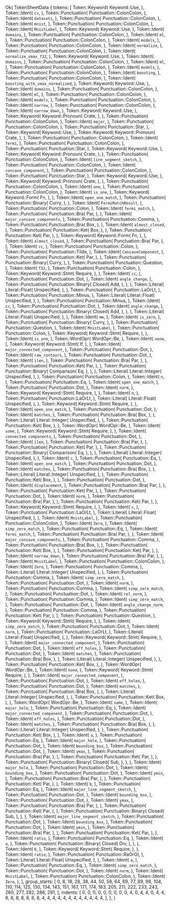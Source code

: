 Ok(
    TokenSheetData {
        tokens: [
            Token::Keyword(
                Keyword::Use,
            ),
            Token::Ident(
                `cv`,
            ),
            Token::Punctuation(
                Punctuation::ColonColon,
            ),
            Token::Ident(
                `datasets`,
            ),
            Token::Punctuation(
                Punctuation::ColonColon,
            ),
            Token::Ident(
                `mnist`,
            ),
            Token::Punctuation(
                Punctuation::ColonColon,
            ),
            Token::Ident(
                `MnistLabel`,
            ),
            Token::Keyword(
                Keyword::Use,
            ),
            Token::Ident(
                `domains`,
            ),
            Token::Punctuation(
                Punctuation::ColonColon,
            ),
            Token::Ident(
                `ml`,
            ),
            Token::Punctuation(
                Punctuation::ColonColon,
            ),
            Token::Ident(
                `models`,
            ),
            Token::Punctuation(
                Punctuation::ColonColon,
            ),
            Token::Ident(
                `normalize`,
            ),
            Token::Punctuation(
                Punctuation::ColonColon,
            ),
            Token::Ident(
                `normalize_vmax_f32`,
            ),
            Token::Keyword(
                Keyword::Use,
            ),
            Token::Ident(
                `domains`,
            ),
            Token::Punctuation(
                Punctuation::ColonColon,
            ),
            Token::Ident(
                `ml`,
            ),
            Token::Punctuation(
                Punctuation::ColonColon,
            ),
            Token::Ident(
                `models`,
            ),
            Token::Punctuation(
                Punctuation::ColonColon,
            ),
            Token::Ident(
                `boosting`,
            ),
            Token::Punctuation(
                Punctuation::ColonColon,
            ),
            Token::Ident(
                `boosting_with_vmax_normalized`,
            ),
            Token::Keyword(
                Keyword::Use,
            ),
            Token::Ident(
                `domains`,
            ),
            Token::Punctuation(
                Punctuation::ColonColon,
            ),
            Token::Ident(
                `ml`,
            ),
            Token::Punctuation(
                Punctuation::ColonColon,
            ),
            Token::Ident(
                `models`,
            ),
            Token::Punctuation(
                Punctuation::ColonColon,
            ),
            Token::Ident(
                `narrow`,
            ),
            Token::Punctuation(
                Punctuation::ColonColon,
            ),
            Token::Ident(
                `narrow_down`,
            ),
            Token::Keyword(
                Keyword::Use,
            ),
            Token::Keyword(
                Keyword::Pronoun(
                    Crate,
                ),
            ),
            Token::Punctuation(
                Punctuation::ColonColon,
            ),
            Token::Ident(
                `major`,
            ),
            Token::Punctuation(
                Punctuation::ColonColon,
            ),
            Token::Punctuation(
                Punctuation::Star,
            ),
            Token::Keyword(
                Keyword::Use,
            ),
            Token::Keyword(
                Keyword::Pronoun(
                    Crate,
                ),
            ),
            Token::Punctuation(
                Punctuation::ColonColon,
            ),
            Token::Ident(
                `fermi`,
            ),
            Token::Punctuation(
                Punctuation::ColonColon,
            ),
            Token::Punctuation(
                Punctuation::Star,
            ),
            Token::Keyword(
                Keyword::Use,
            ),
            Token::Keyword(
                Keyword::Pronoun(
                    Crate,
                ),
            ),
            Token::Punctuation(
                Punctuation::ColonColon,
            ),
            Token::Ident(
                `line_segment_sketch`,
            ),
            Token::Punctuation(
                Punctuation::ColonColon,
            ),
            Token::Ident(
                `concave_component`,
            ),
            Token::Punctuation(
                Punctuation::ColonColon,
            ),
            Token::Punctuation(
                Punctuation::Star,
            ),
            Token::Keyword(
                Keyword::Use,
            ),
            Token::Keyword(
                Keyword::Pronoun(
                    Crate,
                ),
            ),
            Token::Punctuation(
                Punctuation::ColonColon,
            ),
            Token::Ident(
                `one`,
            ),
            Token::Punctuation(
                Punctuation::ColonColon,
            ),
            Token::Ident(
                `is_one`,
            ),
            Token::Keyword(
                Keyword::Form(
                    Fn,
                ),
            ),
            Token::Ident(
                `open_one_match`,
            ),
            Token::Punctuation(
                Punctuation::Binary(
                    Curry,
                ),
            ),
            Token::Ident(
                `FermiMatchResult`,
            ),
            Token::Punctuation(
                Punctuation::Colon,
            ),
            Token::Ident(
                `fermi_match`,
            ),
            Token::Punctuation(
                Punctuation::Bra(
                    Par,
                ),
            ),
            Token::Ident(
                `major_concave_components`,
            ),
            Token::Punctuation(
                Punctuation::Comma,
            ),
            Token::Punctuation(
                Punctuation::Bra(
                    Box,
                ),
            ),
            Token::Ident(
                `almost_closed`,
            ),
            Token::Punctuation(
                Punctuation::Ket(
                    Box,
                ),
            ),
            Token::Punctuation(
                Punctuation::Ket(
                    Par,
                ),
            ),
            Token::Keyword(
                Keyword::Form(
                    Fn,
                ),
            ),
            Token::Ident(
                `almost_closed`,
            ),
            Token::Punctuation(
                Punctuation::Bra(
                    Par,
                ),
            ),
            Token::Ident(
                `cc`,
            ),
            Token::Punctuation(
                Punctuation::Colon,
            ),
            Token::Punctuation(
                Punctuation::Tilde,
            ),
            Token::Ident(
                `ConcaveComponent`,
            ),
            Token::Punctuation(
                Punctuation::Ket(
                    Par,
                ),
            ),
            Token::Punctuation(
                Punctuation::Binary(
                    Curry,
                ),
            ),
            Token::Punctuation(
                Punctuation::Question,
            ),
            Token::Ident(
                `f32`,
            ),
            Token::Punctuation(
                Punctuation::Colon,
            ),
            Token::Keyword(
                Keyword::Stmt(
                    Require,
                ),
            ),
            Token::Ident(
                `cc`,
            ),
            Token::Punctuation(
                Punctuation::Dot,
            ),
            Token::Ident(
                `angle_change`,
            ),
            Token::Punctuation(
                Punctuation::Binary(
                    Closed(
                        Add,
                    ),
                ),
            ),
            Token::Literal(
                Literal::Float(
                    Unspecified,
                ),
            ),
            Token::Punctuation(
                Punctuation::LaOrLt,
            ),
            Token::Punctuation(
                Punctuation::Minus,
            ),
            Token::Literal(
                Literal::Float(
                    Unspecified,
                ),
            ),
            Token::Punctuation(
                Punctuation::Minus,
            ),
            Token::Ident(
                `cc`,
            ),
            Token::Punctuation(
                Punctuation::Dot,
            ),
            Token::Ident(
                `angle_change`,
            ),
            Token::Punctuation(
                Punctuation::Binary(
                    Closed(
                        Add,
                    ),
                ),
            ),
            Token::Literal(
                Literal::Float(
                    Unspecified,
                ),
            ),
            Token::Ident(
                `mm`,
            ),
            Token::Ident(
                `is_zero`,
            ),
            Token::Punctuation(
                Punctuation::Binary(
                    Curry,
                ),
            ),
            Token::Punctuation(
                Punctuation::Question,
            ),
            Token::Ident(
                `MnistLabel`,
            ),
            Token::Punctuation(
                Punctuation::Colon,
            ),
            Token::Keyword(
                Keyword::Stmt(
                    Require,
                ),
            ),
            Token::Ident(
                `is_one`,
            ),
            Token::WordOpr(
                WordOpr::Be,
            ),
            Token::Ident(
                `none`,
            ),
            Token::Keyword(
                Keyword::Stmt(
                    If,
                ),
            ),
            Token::Ident(
                `major_connected_component`,
            ),
            Token::Punctuation(
                Punctuation::Dot,
            ),
            Token::Ident(
                `raw_contours`,
            ),
            Token::Punctuation(
                Punctuation::Dot,
            ),
            Token::Ident(
                `ilen`,
            ),
            Token::Punctuation(
                Punctuation::Bra(
                    Par,
                ),
            ),
            Token::Punctuation(
                Punctuation::Ket(
                    Par,
                ),
            ),
            Token::Punctuation(
                Punctuation::Binary(
                    Comparison(
                        Eq,
                    ),
                ),
            ),
            Token::Literal(
                Literal::Integer(
                    Unspecified,
                ),
            ),
            Token::Punctuation(
                Punctuation::Colon,
            ),
            Token::Ident(
                `n`,
            ),
            Token::Punctuation(
                Punctuation::Eq,
            ),
            Token::Ident(
                `open_one_match`,
            ),
            Token::Punctuation(
                Punctuation::Dot,
            ),
            Token::Ident(
                `norm`,
            ),
            Token::Keyword(
                Keyword::Stmt(
                    Require,
                ),
            ),
            Token::Ident(
                `n`,
            ),
            Token::Punctuation(
                Punctuation::LaOrLt,
            ),
            Token::Literal(
                Literal::Float(
                    Unspecified,
                ),
            ),
            Token::Keyword(
                Keyword::Stmt(
                    Require,
                ),
            ),
            Token::Ident(
                `open_one_match`,
            ),
            Token::Punctuation(
                Punctuation::Dot,
            ),
            Token::Ident(
                `matches`,
            ),
            Token::Punctuation(
                Punctuation::Bra(
                    Box,
                ),
            ),
            Token::Literal(
                Literal::Integer(
                    Unspecified,
                ),
            ),
            Token::Punctuation(
                Punctuation::Ket(
                    Box,
                ),
            ),
            Token::WordOpr(
                WordOpr::Be,
            ),
            Token::Ident(
                `some`,
            ),
            Token::Keyword(
                Keyword::Stmt(
                    Require,
                ),
            ),
            Token::Ident(
                `connected_components`,
            ),
            Token::Punctuation(
                Punctuation::Dot,
            ),
            Token::Ident(
                `ilen`,
            ),
            Token::Punctuation(
                Punctuation::Bra(
                    Par,
                ),
            ),
            Token::Punctuation(
                Punctuation::Ket(
                    Par,
                ),
            ),
            Token::Punctuation(
                Punctuation::Binary(
                    Comparison(
                        Eq,
                    ),
                ),
            ),
            Token::Literal(
                Literal::Integer(
                    Unspecified,
                ),
            ),
            Token::Ident(
                `c`,
            ),
            Token::Punctuation(
                Punctuation::Eq,
            ),
            Token::Ident(
                `open_one_match`,
            ),
            Token::Punctuation(
                Punctuation::Dot,
            ),
            Token::Ident(
                `matches`,
            ),
            Token::Punctuation(
                Punctuation::Bra(
                    Box,
                ),
            ),
            Token::Literal(
                Literal::Integer(
                    Unspecified,
                ),
            ),
            Token::Punctuation(
                Punctuation::Ket(
                    Box,
                ),
            ),
            Token::Punctuation(
                Punctuation::Dot,
            ),
            Token::Ident(
                `displacement`,
            ),
            Token::Punctuation(
                Punctuation::Bra(
                    Par,
                ),
            ),
            Token::Punctuation(
                Punctuation::Ket(
                    Par,
                ),
            ),
            Token::Punctuation(
                Punctuation::Dot,
            ),
            Token::Ident(
                `norm`,
            ),
            Token::Punctuation(
                Punctuation::Bra(
                    Par,
                ),
            ),
            Token::Punctuation(
                Punctuation::Ket(
                    Par,
                ),
            ),
            Token::Keyword(
                Keyword::Stmt(
                    Require,
                ),
            ),
            Token::Ident(
                `c`,
            ),
            Token::Punctuation(
                Punctuation::LaOrLt,
            ),
            Token::Literal(
                Literal::Float(
                    Unspecified,
                ),
            ),
            Token::Ident(
                `MnistLabel`,
            ),
            Token::Punctuation(
                Punctuation::ColonColon,
            ),
            Token::Ident(
                `Zero`,
            ),
            Token::Ident(
                `simp_zero_match`,
            ),
            Token::Punctuation(
                Punctuation::Eq,
            ),
            Token::Ident(
                `fermi_match`,
            ),
            Token::Punctuation(
                Punctuation::Bra(
                    Par,
                ),
            ),
            Token::Ident(
                `major_concave_components`,
            ),
            Token::Punctuation(
                Punctuation::Comma,
            ),
            Token::Punctuation(
                Punctuation::Bra(
                    Box,
                ),
            ),
            Token::Punctuation(
                Punctuation::Ket(
                    Box,
                ),
            ),
            Token::Punctuation(
                Punctuation::Ket(
                    Par,
                ),
            ),
            Token::Ident(
                `narrow_down`,
            ),
            Token::Punctuation(
                Punctuation::Bra(
                    Par,
                ),
            ),
            Token::Ident(
                `MnistLabel`,
            ),
            Token::Punctuation(
                Punctuation::ColonColon,
            ),
            Token::Ident(
                `Zero`,
            ),
            Token::Punctuation(
                Punctuation::Comma,
            ),
            Token::Literal(
                Literal::Integer(
                    Unspecified,
                ),
            ),
            Token::Punctuation(
                Punctuation::Comma,
            ),
            Token::Ident(
                `simp_zero_match`,
            ),
            Token::Punctuation(
                Punctuation::Dot,
            ),
            Token::Ident(
                `norm`,
            ),
            Token::Punctuation(
                Punctuation::Comma,
            ),
            Token::Ident(
                `simp_zero_match`,
            ),
            Token::Punctuation(
                Punctuation::Dot,
            ),
            Token::Ident(
                `rel_norm`,
            ),
            Token::Punctuation(
                Punctuation::Comma,
            ),
            Token::Ident(
                `simp_zero_match`,
            ),
            Token::Punctuation(
                Punctuation::Dot,
            ),
            Token::Ident(
                `angle_change_norm`,
            ),
            Token::Punctuation(
                Punctuation::Comma,
            ),
            Token::Punctuation(
                Punctuation::Ket(
                    Par,
                ),
            ),
            Token::Punctuation(
                Punctuation::Question,
            ),
            Token::Keyword(
                Keyword::Stmt(
                    Require,
                ),
            ),
            Token::Ident(
                `simp_zero_match`,
            ),
            Token::Punctuation(
                Punctuation::Dot,
            ),
            Token::Ident(
                `norm`,
            ),
            Token::Punctuation(
                Punctuation::LaOrLt,
            ),
            Token::Literal(
                Literal::Float(
                    Unspecified,
                ),
            ),
            Token::Keyword(
                Keyword::Stmt(
                    Require,
                ),
            ),
            Token::Ident(
                `major_connected_component`,
            ),
            Token::Punctuation(
                Punctuation::Dot,
            ),
            Token::Ident(
                `eff_holes`,
            ),
            Token::Punctuation(
                Punctuation::Dot,
            ),
            Token::Ident(
                `matches`,
            ),
            Token::Punctuation(
                Punctuation::Bra(
                    Box,
                ),
            ),
            Token::Literal(
                Literal::Integer(
                    Unspecified,
                ),
            ),
            Token::Punctuation(
                Punctuation::Ket(
                    Box,
                ),
            ),
            Token::WordOpr(
                WordOpr::Be,
            ),
            Token::Ident(
                `none`,
            ),
            Token::Keyword(
                Keyword::Stmt(
                    Require,
                ),
            ),
            Token::Ident(
                `major_connected_component`,
            ),
            Token::Punctuation(
                Punctuation::Dot,
            ),
            Token::Ident(
                `eff_holes`,
            ),
            Token::Punctuation(
                Punctuation::Dot,
            ),
            Token::Ident(
                `matches`,
            ),
            Token::Punctuation(
                Punctuation::Bra(
                    Box,
                ),
            ),
            Token::Literal(
                Literal::Integer(
                    Unspecified,
                ),
            ),
            Token::Punctuation(
                Punctuation::Ket(
                    Box,
                ),
            ),
            Token::WordOpr(
                WordOpr::Be,
            ),
            Token::Ident(
                `some`,
            ),
            Token::Ident(
                `major_hole`,
            ),
            Token::Punctuation(
                Punctuation::Eq,
            ),
            Token::Ident(
                `major_connected_component`,
            ),
            Token::Punctuation(
                Punctuation::Dot,
            ),
            Token::Ident(
                `eff_holes`,
            ),
            Token::Punctuation(
                Punctuation::Dot,
            ),
            Token::Ident(
                `matches`,
            ),
            Token::Punctuation(
                Punctuation::Bra(
                    Box,
                ),
            ),
            Token::Literal(
                Literal::Integer(
                    Unspecified,
                ),
            ),
            Token::Punctuation(
                Punctuation::Ket(
                    Box,
                ),
            ),
            Token::Ident(
                `a`,
            ),
            Token::Punctuation(
                Punctuation::Eq,
            ),
            Token::Ident(
                `major_hole`,
            ),
            Token::Punctuation(
                Punctuation::Dot,
            ),
            Token::Ident(
                `bounding_box`,
            ),
            Token::Punctuation(
                Punctuation::Dot,
            ),
            Token::Ident(
                `ymax`,
            ),
            Token::Punctuation(
                Punctuation::Bra(
                    Par,
                ),
            ),
            Token::Punctuation(
                Punctuation::Ket(
                    Par,
                ),
            ),
            Token::Punctuation(
                Punctuation::Binary(
                    Closed(
                        Sub,
                    ),
                ),
            ),
            Token::Ident(
                `major_hole`,
            ),
            Token::Punctuation(
                Punctuation::Dot,
            ),
            Token::Ident(
                `bounding_box`,
            ),
            Token::Punctuation(
                Punctuation::Dot,
            ),
            Token::Ident(
                `ymin`,
            ),
            Token::Punctuation(
                Punctuation::Bra(
                    Par,
                ),
            ),
            Token::Punctuation(
                Punctuation::Ket(
                    Par,
                ),
            ),
            Token::Ident(
                `b`,
            ),
            Token::Punctuation(
                Punctuation::Eq,
            ),
            Token::Ident(
                `major_line_segment_sketch`,
            ),
            Token::Punctuation(
                Punctuation::Dot,
            ),
            Token::Ident(
                `bounding_box`,
            ),
            Token::Punctuation(
                Punctuation::Dot,
            ),
            Token::Ident(
                `ymax`,
            ),
            Token::Punctuation(
                Punctuation::Bra(
                    Par,
                ),
            ),
            Token::Punctuation(
                Punctuation::Ket(
                    Par,
                ),
            ),
            Token::Punctuation(
                Punctuation::Binary(
                    Closed(
                        Sub,
                    ),
                ),
            ),
            Token::Ident(
                `major_line_segment_sketch`,
            ),
            Token::Punctuation(
                Punctuation::Dot,
            ),
            Token::Ident(
                `bounding_box`,
            ),
            Token::Punctuation(
                Punctuation::Dot,
            ),
            Token::Ident(
                `ymin`,
            ),
            Token::Punctuation(
                Punctuation::Bra(
                    Par,
                ),
            ),
            Token::Punctuation(
                Punctuation::Ket(
                    Par,
                ),
            ),
            Token::Ident(
                `ratio`,
            ),
            Token::Punctuation(
                Punctuation::Eq,
            ),
            Token::Ident(
                `a`,
            ),
            Token::Punctuation(
                Punctuation::Binary(
                    Closed(
                        Div,
                    ),
                ),
            ),
            Token::Ident(
                `b`,
            ),
            Token::Keyword(
                Keyword::Stmt(
                    Require,
                ),
            ),
            Token::Ident(
                `ratio`,
            ),
            Token::Punctuation(
                Punctuation::RaOrGt,
            ),
            Token::Literal(
                Literal::Float(
                    Unspecified,
                ),
            ),
            Token::Ident(
                `a`,
            ),
            Token::Punctuation(
                Punctuation::Eq,
            ),
            Token::Ident(
                `simp_zero_match`,
            ),
            Token::Punctuation(
                Punctuation::Dot,
            ),
            Token::Ident(
                `norm`,
            ),
            Token::Ident(
                `MnistLabel`,
            ),
            Token::Punctuation(
                Punctuation::ColonColon,
            ),
            Token::Ident(
                `Zero`,
            ),
        ],
        group_starts: [
            0,
            8,
            18,
            28,
            38,
            44,
            50,
            58,
            64,
            69,
            77,
            89,
            98,
            104,
            110,
            114,
            125,
            130,
            134,
            143,
            151,
            167,
            171,
            174,
            183,
            205,
            211,
            222,
            233,
            243,
            260,
            277,
            282,
            286,
            291,
        ],
        indents: [
            0,
            0,
            0,
            0,
            0,
            0,
            0,
            0,
            0,
            4,
            0,
            4,
            4,
            0,
            4,
            4,
            8,
            8,
            8,
            8,
            8,
            8,
            8,
            4,
            4,
            4,
            4,
            4,
            4,
            4,
            4,
            4,
            4,
            4,
            4,
        ],
    },
)